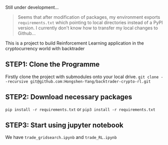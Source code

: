 Still under development...

>Seems that after modification of packages, my environment exports `requirements.txt` which pointing to local directories instead of a PyPI version. I currently don't know how to transfer my local changes to Github...

This is a project to build Reinforcement Learning application in the cryptocurrency world with backtrader

## STEP1: Clone the Programme

Firstly clone the project with submodules onto your local drive.
`git clone --recursive git@github.com:Hongshen-Yang/backtrader-crypto-rl.git`

## STEP2: Download necessary packages

`pip install -r requirements.txt` or `pip3 install -r requirements.txt`

## STEP3: Start using jupyter notebook
We have `trade_gridsearch.ipynb` and `trade_RL.ipynb`